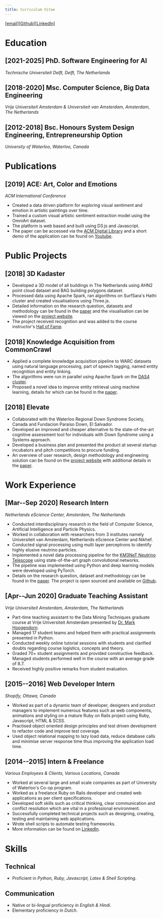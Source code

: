 ```yaml
---
title: Curriculum Vitae
---
```


[[email](mailto:contact@arumoy.me)][[Github](https://github.com/arumoy-shome)][[LinkedIn](https://www.linkedin.com/in/arumoyshome/)]

# Education

## [2021-2025] PhD. Software Engineering for AI

*Technische Universiteit Delft, Delft, The Netherlands*

## [2018-2020] Msc. Computer Science, Big Data Engineering

*Vrije Universiteit Amsterdam & Universiteit van Amsterdam,
Amsterdam, The Netherlands*

## [2012-2018] Bsc. Honours System Design Engineering, Entrepreneurship Option

*University of Waterloo, Waterloo, Canada*

# Publications

## [2019] ACE: Art, Color and Emotions

*ACM International Conference*

+ Created a data driven platform for exploring visual sentiment and
  emotion in artistic paintings over time.
+ Trained a custom visual artistic sentiment extraction model using
  the OmniArt dataset.
+ The platform is web based and built using D3.js and Javascript.
+ The paper can be accessed via the [ACM Digital
  Library](https://dl.acm.org/doi/10.1145/3343031.3350588) and a short
  demo of the application can be found on
  [Youtube](https://youtu.be/B1ZM6EQgEvU).

# Public Projects

## [2018] 3D Kadaster

+ Developed a 3D model of all buildings in The Netherlands using AHN2
  point cloud dataset and BAG building polygons dataset.
+ Processed data using Apache Spark, ran algorithms on SurfSara's
  Hathi cluster and created visualisations using Three.js.
+ Detailed information on the research question, datasets and
  methodology can be found in the [paper](assets/pdf/kadaster.pdf) and
  the visualisation can be viewed on the [project
  website](https://arumoy.me/3d-kadaster/).
+ The project received recognition and was added to the course
  instructor's [Hall of
  Fame](https://event.cwi.nl/lsde/2018/showcase\_c1.shtml).

## [2018] Knowledge Acquisition from CommonCrawl

+ Applied a complete knowledge acquisition pipeline to WARC datasets
  using natural language processing, part of speech tagging, named
  entity recognition and entity linking.
+ The algorithms were run in parallel using Apache Spark on the [DAS4
  cluster](https://www.cs.vu.nl/das4/).
+ Proposed a novel idea to improve entity retrieval using machine
  learning, details for which can be found in the
  [paper](assets/pdf/wdp.pdf).

## [2018] Elevate

+ Collaborated with the Waterloo Regional Down Syndrome Society,
  Canada and Fundacion Paraiso Down, El Salvador.
+ Developed an improved and cheaper alternative to the
  state-of-the-art cognitive assessment tool for individuals with Down
  Syndrome using a Systems approach.
+ Developed a business plan and presented the product at several
  startup incubators and pitch competitions to procure funding.
+ An overview of user research, design methodology and engineering
  solution can be found on the [project
  website](https://arumoy.me/elevate/) with additional details in the
  [paper](assets/pdf/elevate.pdf).

# Work Experience

## [Mar--Sep 2020] Research Intern

*Netherlands eScience Center, Amsterdam, The Netherlands*

+ Conducted interdisciplinary research in the field of Computer
  Science, Artificial Intelligence and Particle Physics.
+ Worked in collaboration with researchers from 3 institutes namely
  Universiteit van Amsterdam, Netherlands eScience Center and Nikhef.
+ Conducted signal processing using multi layer perceptrons to
  identify highly elusive neutrino particles.
+ Implemented a novel data processing pipeline for the [KM3NeT
  Neutrino Telescope](https://km3net.org) using state-of-the-art graph
  convolutional networks.
+ The pipeline was implemented using Python and deep learning models
  were developed using PyTorch.
+ Details on the research question, dataset and methodology can be
  found in the [paper](assets/pdf/km3net.pdf). The project is open
  sourced and available on
  [Github](https://github.com/arumoy-shome/km3net).

## [Apr--Jun 2020] Graduate Teaching Assistant

*Vrije Universiteit Amsterdam, Amsterdam, The Netherlands*

+ Part-time teaching assistant to the Data Mining Techniques graduate
  course at Vrije Universiteit Amsterdam presented by [Dr. Mark
  Hoogendorn](https://www.cs.vu.nl/\~mhoogen/).
+ Managed 17 student teams and helped them with practical assignments
  presented in Python.
+ Conducted weekly online tutorial sessions with students and
  clarified doubts regarding course logistics, concepts and theory.
+ Graded 70+ student assignments and provided constructive feedback.
  Managed students performed well in the course with an average grade
  of 8.7.
+ Received highly positive remarks from student evaluation.

## [2015--2016] Web Developer Intern

*Shopify, Ottawa, Canada*

+ Worked as part of a dynamic team of developer, designers and product
  managers to implement numerous features such as web components,
  animations and styling on a mature Ruby on Rails project using Ruby,
  Javascript, HTML & SCSS.
+ Practised object oriented design principles and test driven
  development to refactor code and improve test coverage.
+ Used object relational mapping to lazy load data, reduce database
  calls and minimise server response time thus improving the
  application load time.

## [2014--2015] Intern & Freelance

*Various Employees & Clients, Various Locations, Canada*

+ Worked at several large and small scale companies as part of
  University of Waterloo's Co-op program.
+ Worked as a freelance Ruby on Rails developer and created web
  applications as per client specifications.
+ Developed soft skills such as critical thinking, clear communication
  and conflict resolution which are vital in a professional
  environment.
+ Successfully completed technical projects such as designing,
  creating, testing and maintaining web applications.
+ Wrote shell scripts to automate testing frameworks.
+ More information can be found on
  [LinkedIn](https://linkedin.com/in/arumoyshome).

# Skills

## Technical

+ Proficient in *Python, Ruby, Javascript, Latex & Shell Scripting*.

## Communication

+ Native or bi-lingual proficiency in *English & Hindi*.
+ Elementary proficiency in *Dutch*.
